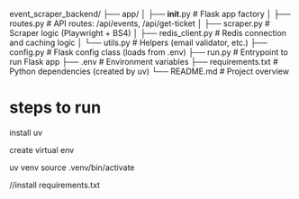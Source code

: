 event_scraper_backend/
├── app/
│   ├── __init__.py          # Flask app factory
│   ├── routes.py            # API routes: /api/events, /api/get-ticket
│   ├── scraper.py           # Scraper logic (Playwright + BS4)
│   ├── redis_client.py      # Redis connection and caching logic
│   └── utils.py             # Helpers (email validator, etc.)
├── config.py                # Flask config class (loads from .env)
├── run.py                   # Entrypoint to run Flask app
├── .env                     # Environment variables
├── requirements.txt         # Python dependencies (created by uv)
└── README.md                # Project overview


# steps to run

install uv

create virtual env

uv venv
source .venv/bin/activate


//install requirements.txt

